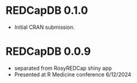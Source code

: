 # REDCapDB 0.1.0
* Initial CRAN submission.

# REDCapDB 0.0.9
* separated from RosyREDCap shiny app
* Presented at R Medicine conference 6/12/2024
